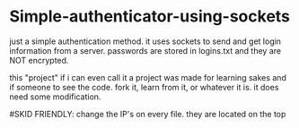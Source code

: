 # Simple-authenticator-using-sockets
just a simple authentication method. it uses sockets to send and get login information from a server. passwords are stored in logins.txt and they are NOT encrypted. 

this "project" if i can even call it a project was made for learning sakes and if someone to see the code. fork it, learn from  it, or whatever it is. 
it does need some modification.

#SKID FRIENDLY:
change the IP's on every file. they are located on the top 
